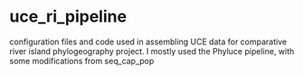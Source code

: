 # uce_ri_pipeline
configuration files and code used in assembling UCE data for comparative river island phylogeography project. I mostly used the Phyluce pipeline, with some modifications from seq_cap_pop
